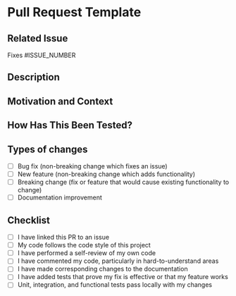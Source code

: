 # Pull Request Template

## Related Issue
<!-- Please link the issue that this PR addresses -->
<!-- A PR should only be opened after an issue has been created and discussed -->
Fixes #ISSUE_NUMBER

## Description
<!-- Describe the changes introduced by this pull request -->

## Motivation and Context
<!-- Why are these changes necessary? What problem do they solve? -->

## How Has This Been Tested?
<!-- Describe the tests you've run to verify your changes -->

## Types of changes
<!-- Check the boxes that apply -->
- [ ] Bug fix (non-breaking change which fixes an issue)
- [ ] New feature (non-breaking change which adds functionality)
- [ ] Breaking change (fix or feature that would cause existing functionality to change)
- [ ] Documentation improvement

## Checklist
<!-- Check the boxes that apply -->
- [ ] I have linked this PR to an issue
- [ ] My code follows the code style of this project
- [ ] I have performed a self-review of my own code
- [ ] I have commented my code, particularly in hard-to-understand areas
- [ ] I have made corresponding changes to the documentation
- [ ] I have added tests that prove my fix is effective or that my feature works
- [ ] Unit, integration, and functional tests pass locally with my changes
